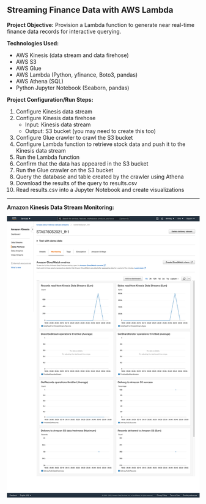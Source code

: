 ## Streaming Finance Data with AWS Lambda

**Project Objective:** Provision a Lambda function to generate near real-time finance data records for interactive querying.

**Technologies Used:**

- AWS Kinesis (data stream and data firehose)
- AWS S3
- AWS Glue
- AWS Lambda (Python, yfinance, Boto3, pandas)
- AWS Athena (SQL)
- Python Jupyter Notebook (Seaborn, pandas)

**Project Configuration/Run Steps:**

1. Configure Kinesis data stream
2. Configure Kinesis data firehose
	- Input: Kinesis data stream
	- Output: S3 bucket (you may need to create this too)
3. Configure Glue crawler to crawl the S3 bucket
4. Configure Lambda function to retrieve stock data and push it to the Kinesis data stream
5. Run the Lambda function
6. Confirm that the data has appeared in the S3 bucket
7. Run the Glue crawler on the S3 bucket
8. Query the database and table created by the crawler using Athena
9. Download the results of the query to results.csv
10. Read results.csv into a Jupyter Notebook and create visualizations

---

**Amazon Kinesis Data Stream Monitoring:**

![Kinesis configuration](assets/kinesis_config.png)
